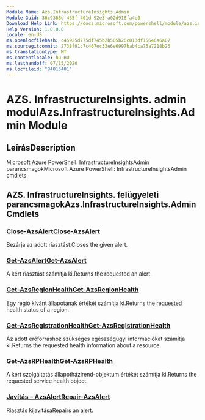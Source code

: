 ```yaml
---
Module Name: Azs.InfrastructureInsights.Admin
Module Guid: 36c9368d-435f-401d-92e3-a02d918fa4e0
Download Help Link: https://docs.microsoft.com/powershell/module/azs.infrastructureinsights.admin
Help Version: 1.0.0.0
Locale: en-US
ms.openlocfilehash: c45925d775df745b2b505b26c013df15646a6a07
ms.sourcegitcommit: 2738f91c7c467ec33e6e6997bab4ca75a7218b26
ms.translationtype: MT
ms.contentlocale: hu-HU
ms.lasthandoff: 07/15/2020
ms.locfileid: "94015401"
---
```

# <span data-ttu-id="4de72-101">AZS. InfrastructureInsights. admin modul</span><span class="sxs-lookup"><span data-stu-id="4de72-101">Azs.InfrastructureInsights.Admin Module</span></span>
## <span data-ttu-id="4de72-102">Leírás</span><span class="sxs-lookup"><span data-stu-id="4de72-102">Description</span></span>
<span data-ttu-id="4de72-103">Microsoft Azure PowerShell: InfrastructureInsightsAdmin parancsmagok</span><span class="sxs-lookup"><span data-stu-id="4de72-103">Microsoft Azure PowerShell: InfrastructureInsightsAdmin cmdlets</span></span>

## <span data-ttu-id="4de72-104">AZS. InfrastructureInsights. felügyeleti parancsmagok</span><span class="sxs-lookup"><span data-stu-id="4de72-104">Azs.InfrastructureInsights.Admin Cmdlets</span></span>
### [<span data-ttu-id="4de72-105">Close-AzsAlert</span><span class="sxs-lookup"><span data-stu-id="4de72-105">Close-AzsAlert</span></span>](Close-AzsAlert.md)
<span data-ttu-id="4de72-106">Bezárja az adott riasztást.</span><span class="sxs-lookup"><span data-stu-id="4de72-106">Closes the given alert.</span></span>

### [<span data-ttu-id="4de72-107">Get-AzsAlert</span><span class="sxs-lookup"><span data-stu-id="4de72-107">Get-AzsAlert</span></span>](Get-AzsAlert.md)
<span data-ttu-id="4de72-108">A kért riasztást számítja ki.</span><span class="sxs-lookup"><span data-stu-id="4de72-108">Returns the requested an alert.</span></span>

### [<span data-ttu-id="4de72-109">Get-AzsRegionHealth</span><span class="sxs-lookup"><span data-stu-id="4de72-109">Get-AzsRegionHealth</span></span>](Get-AzsRegionHealth.md)
<span data-ttu-id="4de72-110">Egy régió kívánt állapotának értékét számítja ki.</span><span class="sxs-lookup"><span data-stu-id="4de72-110">Returns the requested health status of a region.</span></span>

### [<span data-ttu-id="4de72-111">Get-AzsRegistrationHealth</span><span class="sxs-lookup"><span data-stu-id="4de72-111">Get-AzsRegistrationHealth</span></span>](Get-AzsRegistrationHealth.md)
<span data-ttu-id="4de72-112">Az adott erőforráshoz szükséges egészségügyi információkat számítja ki.</span><span class="sxs-lookup"><span data-stu-id="4de72-112">Returns the requested health information about a resource.</span></span>

### [<span data-ttu-id="4de72-113">Get-AzsRPHealth</span><span class="sxs-lookup"><span data-stu-id="4de72-113">Get-AzsRPHealth</span></span>](Get-AzsRPHealth.md)
<span data-ttu-id="4de72-114">A kért szolgáltatás állapotházirend-objektum értékét számítja ki.</span><span class="sxs-lookup"><span data-stu-id="4de72-114">Returns the requested service health object.</span></span>

### [<span data-ttu-id="4de72-115">Javítás – AzsAlert</span><span class="sxs-lookup"><span data-stu-id="4de72-115">Repair-AzsAlert</span></span>](Repair-AzsAlert.md)
<span data-ttu-id="4de72-116">Riasztás kijavítása</span><span class="sxs-lookup"><span data-stu-id="4de72-116">Repairs an alert.</span></span>


